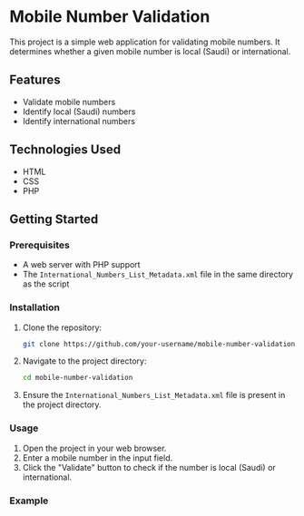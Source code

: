 # Mobile Number Validation

This project is a simple web application for validating mobile numbers. It determines whether a given mobile number is local (Saudi) or international.

## Features

- Validate mobile numbers
- Identify local (Saudi) numbers
- Identify international numbers

## Technologies Used

- HTML
- CSS
- PHP

## Getting Started

### Prerequisites

- A web server with PHP support
- The `International_Numbers_List_Metadata.xml` file in the same directory as the script

### Installation

1. Clone the repository:
    ```sh
    git clone https://github.com/your-username/mobile-number-validation.git
    ```
2. Navigate to the project directory:
    ```sh
    cd mobile-number-validation
    ```
3. Ensure the `International_Numbers_List_Metadata.xml` file is present in the project directory.

### Usage

1. Open the project in your web browser.
2. Enter a mobile number in the input field.
3. Click the "Validate" button to check if the number is local (Saudi) or international.

### Example
